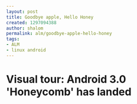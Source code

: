```yaml
---
layout: post
title: Goodbye apple, Hello Honey
created: 1297094388
author: shalom
permalink: alm/goodbye-apple-hello-honey
tags:
- ALM
- linux android
---
```

<h1>Visual tour: Android 3.0 'Honeycomb' has landed</h1>
